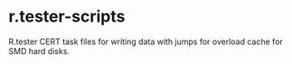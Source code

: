 # r.tester-scripts
R.tester CERT task files for writing data with jumps for overload cache for SMD hard disks.
